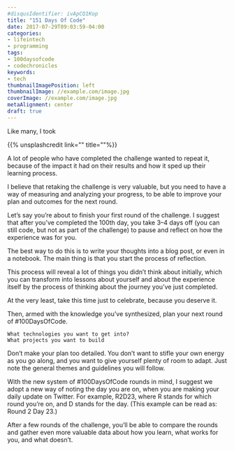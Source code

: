 ```yaml
---
#disqusIdentifier: ivApCQ1Kop
title: "151 Days Of Code"
date: 2017-07-29T09:03:59-04:00
categories:
- lifeintech
- programming
tags:
- 100daysofcode
- codechronicles
keywords:
- tech
thumbnailImagePosition: left
thumbnailImage: //example.com/image.jpg
coverImage: //example.com/image.jpg
metaAlignment: center
draft: true
---
```


Like many, I took

<!--more-->

{{% unsplashcredit link="" title=""%}}



A lot of people who have completed the challenge wanted to repeat it, because of the impact it had on their results and how it sped up their learning process.

I believe that retaking the challenge is very valuable, but you need to have a way of measuring and analyzing your progress, to be able to improve your plan and outcomes for the next round.

Let’s say you’re about to finish your first round of the challenge. I suggest that after you’ve completed the 100th day, you take 3–4 days off (you can still code, but not as part of the challenge) to pause and reflect on how the experience was for you.

The best way to do this is to write your thoughts into a blog post, or even in a notebook. The main thing is that you start the process of reflection.

This process will reveal a lot of things you didn’t think about initially, which you can transform into lessons about yourself and about the experience itself by the process of thinking about the journey you’ve just completed.

At the very least, take this time just to celebrate, because you deserve it.

Then, armed with the knowledge you’ve synthesized, plan your next round of #100DaysOfCode.

    What technologies you want to get into?
    What projects you want to build

Don’t make your plan too detailed. You don’t want to stifle your own energy as you go along, and you want to give yourself plenty of room to adapt. Just note the general themes and guidelines you will follow.

With the new system of #100DaysOfCode rounds in mind, I suggest we adopt a new way of noting the day you are on, when you are making your daily update on Twitter. For example, R2D23, where R stands for which round you’re on, and D stands for the day. (This example can be read as: Round 2 Day 23.)

After a few rounds of the challenge, you’ll be able to compare the rounds and gather even more valuable data about how you learn, what works for you, and what doesn’t.
